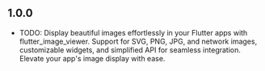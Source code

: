 ## 1.0.0

* TODO: Display beautiful images effortlessly in your Flutter apps with flutter_image_viewer. Support for SVG, PNG, JPG, and network images, customizable widgets, and simplified API for seamless integration. Elevate your app's image display with ease.
